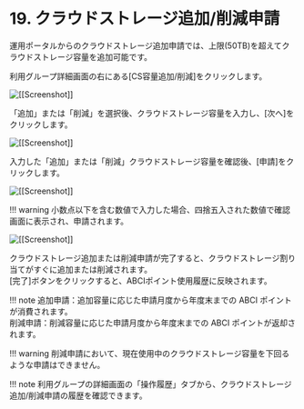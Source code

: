 # 19. クラウドストレージ追加/削減申請

運用ポータルからのクラウドストレージ追加申請では、上限(50TB)を超えてクラウドストレージ容量を追加可能です。

利用グループ詳細画面の右にある[CS容量追加/削減]をクリックします。

![[[Screenshot]]](img/21_A.png)

「追加」または「削減」を選択後、クラウドストレージ容量を入力し、[次へ]をクリックします。

![[[Screenshot]]](img/21_B.png)

入力した「追加」または「削減」クラウドストレージ容量を確認後、[申請]をクリックします。

![[[Screenshot]]](img/21_C.png)

!!! warning
    小数点以下を含む数値で入力した場合、四捨五入された数値で確認画面に表示され、申請されます。

![[[Screenshot]]](img/21_D.png)

クラウドストレージ追加または削減申請が完了すると、クラウドストレージ割り当てがすぐに追加または削減されます。  
[完了]ボタンをクリックすると、ABCIポイント使用履歴に反映されます。

!!! note
    追加申請：追加容量に応じた申請月度から年度末までの ABCI ポイントが消費されます。  
    削減申請：削減容量に応じた申請月度から年度末までの ABCI ポイントが返却されます。  

!!! warning
    削減申請において、現在使用中のクラウドストレージ容量を下回るような申請はできません。

!!! note
    利用グループの詳細画面の「操作履歴」タブから、クラウドストレージ追加/削減申請の履歴を確認できます。